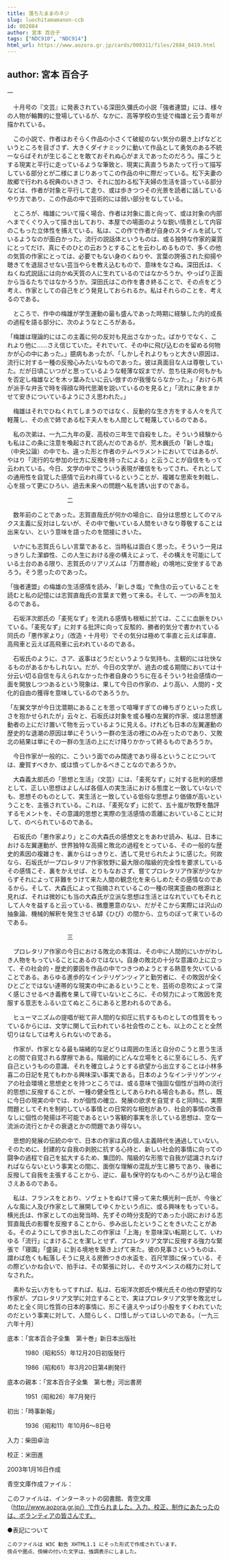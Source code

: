 ```yaml
---
title: 落ちたままのネジ
slug: luochitamamanon-ccb
id: 002884
author: 宮本 百合子
tags: ["NDC910", "NDC914"]
html_url: https://www.aozora.gr.jp/cards/000311/files/2884_8419.html
---
```


## author: 宮本 百合子

一



　十月号の『文芸』に発表されている深田久彌氏の小説「強者連盟」には、様々の人物が輪舞的に登場しているが、なかに、高等学校の生徒で梅雄と云う青年が描かれている。

　この小説で、作者はおそらく作品の小さくて破綻のない気分の磨き上げなどというところを目ざさず、大きくダイナミックに動いて作品として勇気のある不統一ならばそれが生じることを敢ておそれぬ心がまえであったのだろう。描こうとする現実と平行に走っているような筆致と、現実に真直うちあたって行って描写している部分とが二様にまじりあってこの作品の中に際だっている。松下夫妻の故郷で行われる祝典のいきさつ、それに加わる松下夫婦の生活を語っている部分などは、作者が対象と平行して走り、或は歩きつつその光景を読者に話しているやり方であり、この作品の中で芸術的には弱い部分をなしている。

　ところが、梅雄について描く場合、作者は対象に面と向って、或は対象の内部へまでくぐり入って描き出しており、本屋での場面のような鋭い情景として内容のこもった立体性を捕えている。私は、この作で作者が自身のスタイルを試しているようなのが面白かった。流行の説話体というものは、或る独特な作家的稟質にとってだけ、真にそのひとの云おうとすることを云わしめるもので、多くの他の気質の作家にとっては、必要でもない身のくねりや、言葉の誇張された抑揚や聴きてを退屈させない芸当やらを教え込むもので、意味をなさぬ。深田氏は、くねくね式説話には向かぬ天質の人に生れているのではなかろうか。やっぱり正面から当るたちではなかろうか。深田氏はこの作を書き終ることで、その点をどう考え、作家としての自己をどう発見しておられるか。私はそれらのことを、考えるのである。

　ところで、作中の梅雄が学生運動の最も盛んであった時期に経験した内的成長の過程を語る部分に、次のようなところがある。

「梅雄は理論的にはこの主義に何の反対も見出さなかった。ばかりでなく、これより他に……さえ信じていた。それでいて、その中に飛び込むのを留める何物かが心の中にあった。」臆病もあったが、「しかしそれよりもっと大きい原因は、流行に対する一種の反撥心みたいなものであった。彼は真面目な人は尊敬していた。だが日頃こいつがと思っているような軽薄な奴までが、忽ち往来の何もかもを否定し梅雄などを木ッ葉みたいに云い倣すのが我慢ならなかった。」「おけら共が派手な弁舌で時を得顔な時代思潮を説いているのを見ると」「流れに身をまかせて安きについているようにさえ思われた。」

　梅雄はそれでひねくれてしまうのではなく、反動的な生き方をする人々を凡て軽蔑し、その点で姉である松下夫人をも人間として軽蔑しているのである。

　私の次弟は、一九二九年の夏、高校の三年生で自殺をした。そういう経験からも私はこの条に注意を喚起されて読んだのであるが、荒木巍氏の「新しき塩」（中央公論）の中でも、違った形と作者のテムペラメントにおいてではあるが、やはり「流行的な参加の仕方に反撥を持ったによる」と云うことが自信をもって云われている。今日、文学の中でこういう表現が確信をもってされ、それとしての通用性を自覚した感情で云われ得ているということが、複雑な思索を刺戟し、心を揺って更にひろい、過去未来への問題へ私を誘い出すのである。



　　　　　　　　　　二



　数年前のことであった。志賀直哉氏が何かの場合に、自分は思想としてのマルクス主義に反対はしないが、その中で働いている人間をいきなり尊敬することは出来ない、という意味を語ったのを間接にきいた。

　いかにも志賀氏らしい言葉であると、当時私は面白く思った。そういう一見はっきりした潔癖性、この人生における座の構えによって、その構えを可能にしている土台のある限り、志賀氏のリアリズムは「万暦赤絵」の境地に安坐するであろう。そう思ったのであった。

「強者連盟」の梅雄の生活感情を読み、「新しき塩」で魚住の云っていることを読むと私の記憶には志賀直哉氏の言葉まで甦って来る。そして、一つの声を加えるのである。

　石坂洋次郎氏の「麦死なず」を流れる感情も根柢に於ては、ここに血脈をひいている。「麦死なず」に対する批評に向って反駁的、勝者的気分で書かれている同氏の「悪作家より」（改造・十月号）でその気分は極めて率直と云えば率直、高飛車と云えば高飛車に云われているのである。

　石坂氏のように、さア、返事はどうだというような気持も、主観的には壮快なるものがあるかもしれない。だが、今日の文学が、過去の或る期間においては十分云い切る自信を与えられなかった作者自身のうちに在るそういう社会感情の一面を開放しつつあるという現象は、果して今日の作家の、より高い、人間的・文化的自由の獲得を意味しているのであろうか。

「左翼文学が今日沈潜期にあることを思って喧嘩すぎての棒ちぎりといった疚しさを抱かせられたが」云々と、石坂氏は対象を或る種の左翼的作家、或は思想運動者の上にだけ置いて物を云っているように見える。けれども日本の左翼運動の歴史的な退潮の原因は単にそういう一群の生活の裡にのみ在ったのであり、又敗北の結果は単にその一群の生活の上にだけ降りかかって終るものであろうか。

　今日作家が一般的に、こういう面でのみ闊達であり得るということについては、慶賀すべきか、或は憤ってしかるべきことなのであろうか。

　大森義太郎氏の「思想と生活」（文芸）には、「麦死なず」に対する批判的感想として、正しい思想はよしんば各個人の実生活における態度と一致していないでも、思想そのものとして、実生活と一致している低俗な思想より価値が高いということを、主張されている。これは、「麦死なず」に於て、五十嵐が牧野を酷評するモメントを、その意識的思想と実際の生活感情の乖離においていることに対して、のべられているのである。

　石坂氏の「悪作家より」とこの大森氏の感想文とをあわせ読み、私は、日本における左翼運動が、世界独特な高揚と敗北の過程をとっている、その一般的な歴史的素因の複雑さを、裏からはっきりと、透して見せられたように感じた。何故なら、石坂氏が一プロレタリア作家牧野に最大限の階級的完全性を要求しているその感情こそ、裏をかえせば、とりもなおさず、嘗てプロレタリア作家が少なからずそれによって非難をうけて来た人間の観念化を来らしめたその感情なのであるから。そして、大森氏によって指摘されているこの一種の現実歪曲の根源はと見れば、それは微妙にも当の大森氏が立派な思想は生活とはなれていてもそれとして人々を益すると云っている、微塵悪意のない、だがそこから実際には沢山の抽象論、機械的解釈を発生させる罅《ひび》の間から、立ちのぼって来ているのである。



　　　　　　　　　　三



　プロレタリア作家の今日における敗北の本質は、その中に人間的にいかがわしき人物をもっていることにあるのではない。自身の敗北の十分な意識の上に立って、その社会的・歴史的要因を作品の中でつきつめようとする熱意を欠いていることである。あらゆる進歩的なインテリゲンツィアと勤労者に、その敗因が全くひとごとではない連帯的な現実の中にあるということを、芸術の息吹によって深く感じさせるべき義務を果して得ていないところに、その努力によって敗因を克服する意志をふるい立てぬところにあると思われるのである。

　ヒューマニズムの提唱が総て非人間的な抑圧に抗するものとしての性質をもっているからには、文学に関して云われている社会性のことも、以上のことと全然切りはなしては考えられないのである。

　作家が、作家となる最も端緒的な足どりは周囲の生活と自分のこうと思う生活との間で自覚される摩擦である。階級的にどんな立場をとるに至るにしろ、先ず自己というものの意識、それを確立しようとする欲望から出立することは小林多喜二の日記を見てもわかる興味深い事実である。日本のようなインテリゲンツィアの社会環境と思想史とを持つところでは、或る意味で強固な個性が当時の流行的思想に反撥することが、一種の健全性としてあらわれる場合もある。然し、既に今日の現実の中では、わが個性の確立、発展の欲求を自覚すると同時に、実際問題としてそれを制約している事情との日常的な相剋があり、社会的事情の改善なしに個性の発揚は不可能であるという客観的事実を示している思想は、空な一流派の流行とかその衰退とかの問題であり得ない。

　思想的発展の伝統の中で、日本の作家は真の個人主義時代を通過していない。そのために、封建的な自我の剥脱に抗する心持と、新しい社会的事情に向っての闘争の過程で自己を拡大するため、集団的、階級的な形態で自我が認識されなければならないという事実との間に、面倒な理解の混乱が生じ勝ちであり、後者に反撥して自我を主張することから、逆に、最も保守的なものへころがり込む場合さえあるのである。

　私は、フランスをとおり、ソヴェトをぬけて帰って来た横光利一氏が、今後どんな風に人及び作家として展開してゆくかという点に、或る興味をもっている。横光氏は、作家としての出発当時、先ずその時分支配的であった小説における志賀直哉氏の影響を反撥することから、歩み出したということをきいたことがある。そのようにして歩き出したこの作家は「上海」を意味深い転期として、いわゆる「流行」にまけることを潔しとせず、プロレタリア文学に反撥する強力な緊張で「寝園」「盛装」に到る境地を築き上げて来た。彼の見事さというものは、謂わば危くも転落しそうに見える房飾つきの水盃を、百尺竿頭に保っている、その際どいかね合いで、拍手は、その緊張に対し、そのサスペンスの精力に対してなされた。

　素朴な云い方をもってすれば、私は、石坂洋次郎氏や横光氏その他の野望的な作家が、プロレタリア文学に対立することで、実はプロレタリア文学を敗北せしめたと全く同じ性質の日本的事情に、形こそ違えやっぱり小股をすくわれていたのだという事実に対して、人間らしく、口惜しがってほしいのである。〔一九三六年十月〕













底本：「宮本百合子全集　第十巻」新日本出版社


　　　1980（昭和55）年12月20日初版発行

　　　1986（昭和61）年3月20日第4刷発行

底本の親本：「宮本百合子全集　第七巻」河出書房

　　　1951（昭和26）年7月発行

初出：「時事新報」

　　　1936（昭和11）年10月6～8日号

入力：柴田卓治

校正：米田進

2003年1月16日作成

青空文庫作成ファイル：

このファイルは、インターネットの図書館、青空文庫（http://www.aozora.gr.jp/）で作られました。入力、校正、制作にあたったのは、ボランティアの皆さんです。











●表記について


	このファイルは W3C 勧告 XHTML1.1 にそった形式で作成されています。
	傍点や圏点、傍線の付いた文字は、強調表示にしました。